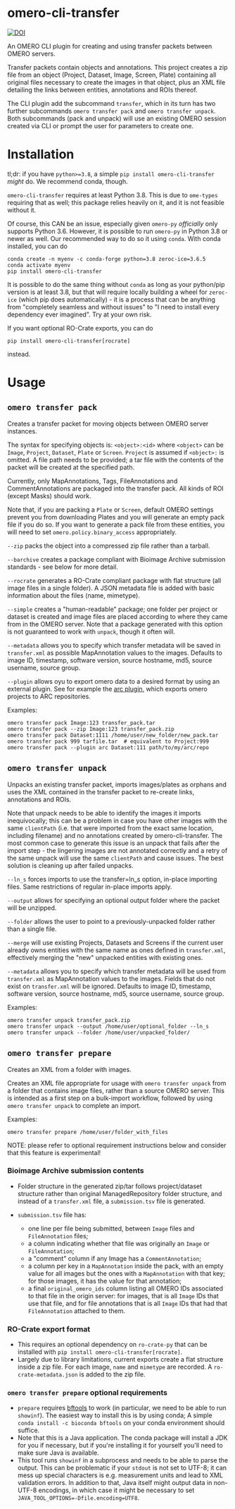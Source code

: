 # omero-cli-transfer


[![DOI](https://zenodo.org/badge/DOI/10.5281/zenodo.7573591.svg)](https://doi.org/10.5281/zenodo.7573591)


An OMERO CLI plugin for creating and using transfer packets between OMERO servers.

Transfer packets contain objects and annotations. This project creates a zip file from an object
(Project, Dataset, Image, Screen, Plate) containing all original files necessary to create the images
in that object, plus an XML file detailing the links between entities, annotations and ROIs thereof.

The CLI plugin add the subcommand `transfer`, which in its turn has two further subcommands `omero transfer pack` and `omero transfer unpack`. Both subcommands (pack and unpack) will use an existing OMERO session created via CLI or prompt the user for parameters to create one.

# Installation
tl;dr: if you have `python>=3.8`, a simple `pip install omero-cli-transfer` _might_ do. We recommend conda, though.

`omero-cli-transfer` requires at least Python 3.8. This is due to `ome-types` requiring that as well;
this package relies heavily on it, and it is not feasible without it.

Of course, this CAN be an issue, especially given `omero-py` _officially_ only supports Python 3.6. However,
it is possible to run `omero-py` in Python 3.8 or newer as well. Our recommended way to do so it using `conda`.
With conda installed, you can do
```
conda create -n myenv -c conda-forge python=3.8 zeroc-ice=3.6.5
conda activate myenv
pip install omero-cli-transfer
```
It is possible to do the same thing without `conda` as long as your python/pip version is at least 3.8,
but that will require locally building a wheel for `zeroc-ice` (which pip does automatically) - it is a
process that can be anything from "completely seamless and without issues" to "I need to install every
dependency ever imagined". Try at your own risk.

If you want optional RO-Crate exports, you can do
```
pip install omero-cli-transfer[rocrate]
```
instead.

# Usage

## `omero transfer pack`

Creates a transfer packet for moving objects between OMERO server instances.

The syntax for specifying objects is: `<object>:<id>` where `<object>` can be `Image`, `Project`, `Dataset`, `Plate` or `Screen`. `Project` is assumed if `<object>:` is omitted. A file path needs to be provided; a tar file with the contents of the packet will be created at the specified path.

Currently, only MapAnnotations, Tags, FileAnnotations and CommentAnnotations are packaged into the transfer pack. All kinds of ROI (except Masks) should work.

Note that, if you are packing a `Plate` or `Screen`, default OMERO settings prevent you from downloading Plates and you will generate an empty pack file if you do so. If you want to generate a pack file from these entities, you will need to set `omero.policy.binary_access` appropriately.

`--zip` packs the object into a compressed zip file rather than a tarball.

`--barchive` creates a package compliant with Bioimage Archive submission standards - see below for more detail.

`--rocrate` generates a RO-Crate compliant package with flat structure (all image
files in a single folder). A JSON metadata file is added with basic information
about the files (name, mimetype).

`--simple` creates a "human-readable" package; one folder per project or dataset is created and image files are placed according to where they came from in the OMERO server. Note that a package generated with this option is not guaranteed to work with `unpack`, though it often will.

`--metadata` allows you to specify which transfer metadata will be saved in `transfer.xml` as possible MapAnnotation values to the images. Defaults to image ID, timestamp, software version, source hostname, md5, source username, source group.

`--plugin` allows oyu to export omero data to a desired format by using an external plugin. See for example the [arc plugin](https://github.com/cmohl2013/omero-arc), which exports omero
projects to ARC repositories.

Examples:
```
omero transfer pack Image:123 transfer_pack.tar
omero transfer pack --zip Image:123 transfer_pack.zip
omero transfer pack Dataset:1111 /home/user/new_folder/new_pack.tar
omero transfer pack 999 tarfile.tar  # equivalent to Project:999
omero transfer pack --plugin arc Dataset:111 path/to/my/arc/repo
```

## `omero transfer unpack`

Unpacks an existing transfer packet, imports images/plates as orphans and uses the XML contained in the transfer packet to re-create links, annotations and ROIs.

Note that unpack needs to be able to identify the images it imports inequivocally; this can be a problem in case you have other images with the same `clientPath` (i.e. that were imported from the exact same location, including filename) and no annotations created by omero-cli-transfer. The most common case to generate this issue is an unpack that fails after the import step - the lingering images are not annotated correctly and a retry of the same unpack will use the same `clientPath` and cause issues. The best solution is cleaning up after failed unpacks.

`--ln_s` forces imports to use the transfer=ln_s option, in-place importing files. Same restrictions of regular in-place imports apply.

`--output` allows for specifying an optional output folder where the packet will be unzipped.

`--folder` allows the user to point to a previously-unpacked folder rather than a single file.

`--merge` will use existing Projects, Datasets and Screens if the current user
already owns entities with the same name as ones defined in `transfer.xml`,
effectively merging the "new" unpacked entities with existing ones.

`--metadata` allows you to specify which transfer metadata will be used from `transfer.xml` as MapAnnotation values to the images. Fields that do not exist on `transfer.xml` will be ignored. Defaults to image ID, timestamp, software version, source hostname, md5, source username, source group.

Examples:
```
omero transfer unpack transfer_pack.zip
omero transfer unpack --output /home/user/optional_folder --ln_s
omero transfer unpack --folder /home/user/unpacked_folder/
```

## `omero transfer prepare`

Creates an XML from a folder with images.

Creates an XML file appropriate for usage with `omero transfer unpack` from
a folder that contains image files, rather than a source OMERO server. This
is intended as a first step on a bulk-import workflow, followed by using
`omero transfer unpack` to complete an import.

Examples:
```
omero transfer prepare /home/user/folder_with_files
```

NOTE: please refer to optional requirement instructions below and consider that this feature is experimental!

### Bioimage Archive submission contents

- Folder structure in the generated zip/tar follows project/dataset structure rather than original ManagedRepository folder structure, and instead of a `transfer.xml` file, a `submission.tsv` file is generated.
- `submission.tsv` file has:

    - one line per file being submitted, between `Image` files and `FileAnnotation` files;
    - a column indicating whether that file was originally an `Image` or `FileAnnotation`;
    - a "comment" column if any Image has a `CommentAnnotation`;
    - a column per key in a `MapAnnotation` inside the pack, with an empty value for all images but the ones with a `MapAnnotation` with that key; for those images, it has the value for that annotation;
    - a final `original_omero_ids` column listing all OMERO IDs associated to that file in the origin server: for images, that is all `Image` IDs that use that file, and for file annotations that is all `Image` IDs that had that `FileAnnotation` attached to them.


### RO-Crate export format

- This requires an optional dependency on `ro-crate-py` that can be installed with `pip install omero-cli-transfer[rocrate]`.
- Largely due to library limitations, current exports create a flat structure inside a zip file. For each image, `name` and `mimetype` are recorded. A `ro-crate-metadata.json` is added to the zip file.


### `omero transfer prepare` optional requirements

- `prepare` requires [bftools](https://bio-formats.readthedocs.io/en/stable/users/comlinetools/index.html) to work (in particular, we need to be able to run `showinf`). The easiest way to install this is by using conda; A simple `conda install -c bioconda bftools` on your conda environment should suffice.
- Note that this is a Java application. The conda package will install a JDK for you if necessary, but if you're installing it for yourself you'll need to make sure Java is available.
- This tool runs `showinf` in a subprocess and needs to be able to parse the output. This can be problematic if your `stdout` is not set to UTF-8; it can mess up special characters is e.g. measurement units and lead to XML validation errors. In addition to that, Java itself might output data in non-UTF-8 encodings, in which case it might be necessary to set `JAVA_TOOL_OPTIONS=-Dfile.encoding=UTF8`.
